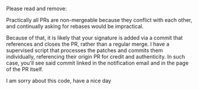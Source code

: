 Please read and remove:

Practically all PRs are non-mergeable because they conflict with each other, and
continually asking for rebases would be impractical.

Because of that, it is likely that your signature is added via a commit that
references and closes the PR, rather than a regular merge. I have a supervised
script that processes the patches and commits them individually, referencing
their origin PR for credit and authenticity. In such case, you'll see said
commit linked in the notification email and in the page of the PR itself.

I am sorry about this code, have a nice day
